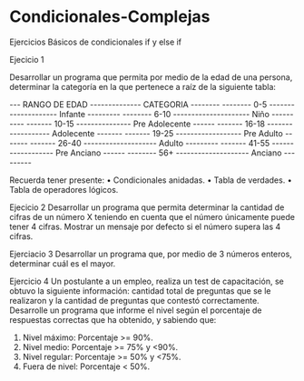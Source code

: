 # Condicionales-Complejas
Ejercicios Básicos de condicionales if y else if


Ejecicio 1

Desarrollar un programa que permita por medio de la edad de una
persona, determinar la categoría en la que pertenece a raíz de la
siguiente tabla:

--- RANGO DE EDAD -------------- CATEGORIA --------
-------- 0-5 -------------------- Infante ---------
-------- 6-10 --------------------- Niño ----------
------- 10-15 --------------- Pre Adolecente ------
------- 16-18 ------------------ Adolecente -------
------- 19-25 ------------------ Pre Adulto -------
------- 26-40 -------------------- Adulto ---------
------- 41-55 ------------------ Pre Anciano ------
-------- 56+ -------------------- Anciano ---------

Recuerda tener presente:
• Condicionales anidadas.
• Tabla de verdades.
• Tabla de operadores lógicos.


Ejecicio 2
Desarrollar un programa que permita determinar la cantidad de cifras
de un número X teniendo en cuenta que el número únicamente puede
tener 4 cifras. Mostrar un mensaje por defecto si el número supera las
4 cifras.

Ejerciacio 3
Desarrollar un programa que, por medio de 3 números enteros,
determinar cuál es el mayor.


Ejercicio 4
Un postulante a un empleo, realiza un test de capacitación, se obtuvo
la siguiente información: cantidad total de preguntas que se le
realizaron y la cantidad de preguntas que contestó correctamente.
Desarrolle un programa que informe el nivel según el porcentaje de
respuestas correctas que ha obtenido, y sabiendo que:
1. Nivel máximo: Porcentaje >= 90%.
2. Nivel medio: Porcentaje >= 75% y <90%.
3. Nivel regular: Porcentaje >= 50% y <75%.
4. Fuera de nivel: Porcentaje < 50%.



